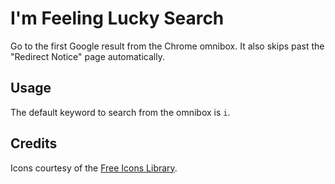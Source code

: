 # I'm Feeling Lucky Search

Go to the first Google result from the Chrome omnibox. It also skips past the
"Redirect Notice" page automatically.

## Usage

The default keyword to search from the omnibox is `i`.

## Credits
Icons courtesy of the [Free Icons
Library](https://icon-library.net/icon/shamrock-icon-18.html).
